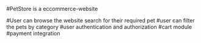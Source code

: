 #PetStore is a eccommerce-website


#User can browse the website search for their required pet 
#user can filter the pets by category
#user authentication and authorization
#cart module
#payment integration

